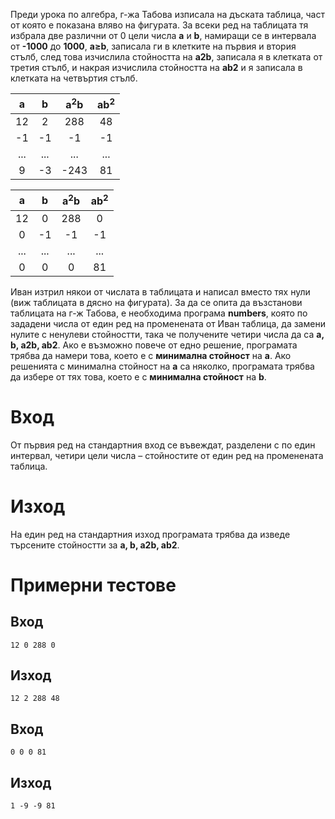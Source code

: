 Преди урока по алгебра, г-жа Табова изписала на дъската таблица, част от която е показана вляво на фигурата. За всеки ред на таблицата тя избрала две различни от 0 цели числа **a** и **b**, намиращи се в интервала от **-1000** до **1000**, **а≥b**, записала ги в клетките на първия и втория стълб, след това изчислила стойността на **a2b**, записала я в клетката от третия стълб, и накрая изчислила стойността на **ab2** и я записала в клетката на четвъртия стълб.

| а | b  | a<sup>2</sup>b  | ab<sup>2</sup>  |  
| :-:   | :-: | :-: | :-:| 
| 12 | 2 | 288 | 48 |
| -1 | -1| -1  | -1 |
| ... | ... | ... | ... |
| 9 | -3 |-243 | 81 |



| а | b  | a<sup>2</sup>b  | ab<sup>2</sup>  |
| :-:   | :-: | :-: | :-:|
| 12 | 0 | 288 | 0 | 
| 0 | -1| -1  | -1 |
| ... | ... | ... | ... |
| 0 | 0 | 0 | 81 |



Иван изтрил някои от числата в таблицата и написал вместо тях нули (виж таблицата в дясно на фигурата). За да се опита да възстанови таблицата на г-ж Табова, е необходима програма **numbers**, която по зададени числа от един ред на променената от Иван таблица, да замени нулите с ненулеви стойностти, така че получените четири числа да са **a, b, a2b, ab2**. Ако е възможно повече от едно решение, програмата трябва да намери това, което е с **минимална стойност** на **a**. Ако решенията с минимална стойност на **a** са няколко, програмата трябва да избере от тях това, което е с **минимална стойност** на **b**.


# Вход
От първия ред на стандартния вход се въвеждат, разделени с по един интервал, четири цели числа – стойностите от един ред на променената таблица.

# Изход
На един ред на стандартния изход програмата трябва да изведе търсените стойностти за **a, b, a2b, ab2**.

# Примерни тестове
## Вход
```
12 0 288 0
```
## Изход
```
12 2 288 48
```
## Вход
```
0 0 0 81
```
## Изход 
```
1 -9 -9 81
```
